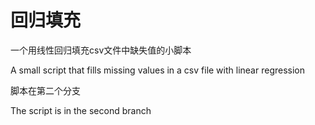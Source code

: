 # 回归填充
一个用线性回归填充csv文件中缺失值的小脚本

A small script that fills missing values in a csv file with linear regression

脚本在第二个分支

The script is in the second branch
